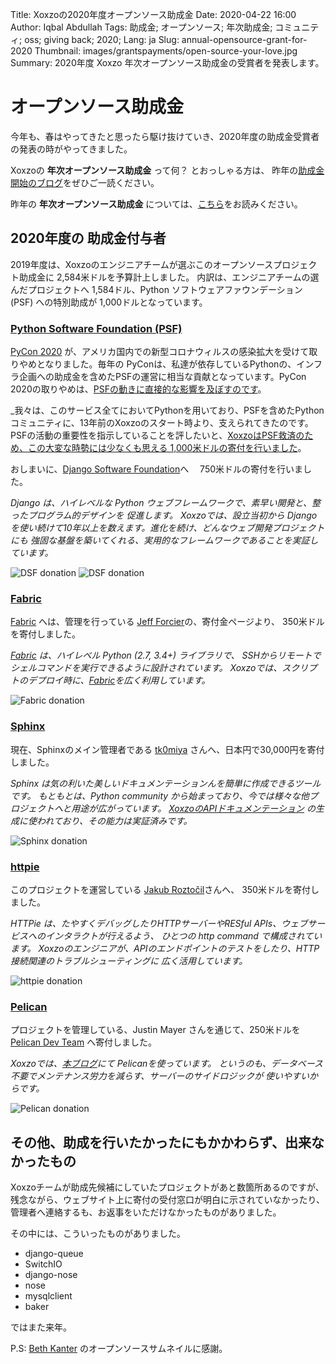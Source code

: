 Title: Xoxzoの2020年度オープンソース助成金
Date: 2020-04-22 16:00
Author: Iqbal Abdullah
Tags: 助成金; オープンソース; 年次助成金; コミュニティ; oss; giving back; 2020;
Lang: ja
Slug: annual-opensource-grant-for-2020
Thumbnail: images/grantspayments/open-source-your-love.jpg
Summary: 2020年度 Xoxzo 年次オープンソース助成金の受賞者を発表します。

# オープンソース助成金

今年も、春はやってきたと思ったら駆け抜けていき、2020年度の助成金受賞者の発表の時がやってきました。

Xoxzoの **年次オープンソース助成金** って何？ とおっしゃる方は、
昨年の[助成金開始のブログ]({filename}/Community/annual-opensource-grant-2018-ja.md)をぜひご一読ください。

昨年の **年次オープンソース助成金** については、[こちら]({filename}/Community/annual-opensource-grant-2019-ja.md)をお読みください。

## 2020年度の 助成金付与者

2019年度は、Xoxzoのエンジニアチームが選ぶこのオープンソースプロジェクト助成金に
2,584米ドルを予算計上しました。
内訳は、エンジニアチームの選んだプロジェクトへ 1,584ドル、Python ソフトウェアファウンデーション(PSF) への特別助成が 1,000ドルとなっています。

### [Python Software Foundation (PSF)](https://www.python.org/psf/donations/)

[PyCon 2020](https://pycon.blogspot.com/2020/03/pycon-us-2020-in-pittsburgh.html) が、アメリカ国内での新型コロナウィルスの感染拡大を受けて取りやめとなりました。毎年の PyConは、私達が依存しているPythonの、インフラ企画への助成金を含めたPSFの運営に相当な貢献となっています。PyCon 2020の取りやめは、[PSFの動きに直接的な影響を及ぼすのです](http://pyfound.blogspot.com/2020/03/psfs-projected-2020-financial-outcome.html)。

_我々は、このサービス全てにおいてPythonを用いており、PSFを含めたPythonコミュニティに、13年前のXoxzoのスタート時より、支えられてきたのです。PSFの活動の重要性を指示していることを評したいと、[XoxzoはPSF救済のため、この大変な時勢には少なくも思える 1,000米ドルの寄付を行いました](https://twitter.com/iqbalabd/status/1238477812077441024?s=19)。






おしまいに、[Django Software Foundation](https://www.djangoproject.com/fundraising/)へ　
750米ドルの寄付を行いました。

*Django は、ハイレベルな Python ウェブフレームワークで、素早い開発と、整ったプログラム的デザインを
促進します。
Xoxzoでは、設立当初から Django を使い続けて10年以上を数えます。進化を続け、どんなウェブ開発プロジェクトにも
強固な基盤を築いてくれる、実用的なフレームワークであることを実証しています。*

![DSF donation]({filename}/images/grantspayments/2019-dsf-payment-proof-01.png)
![DSF donation]({filename}/images/grantspayments/2019-dsf-payment-proof-02.png)

### [Fabric](https://github.com/fabric/fabric)

[Fabric](https://github.com/fabric/fabric) へは、管理を行っている
[Jeff Forcier](http://bitprophet.org/projects/#giving-back)の、寄付金ページより、
350米ドルを寄付しました。

*[Fabric](https://github.com/fabric/fabric) は、ハイレベル Python (2.7, 3.4+) ライブラリで、
SSHからリモートでシェルコマンドを実行できるように設計されています。
Xoxzoでは、スクリプトのデプロイ時に、[Fabric](https://github.com/fabric/fabric)を広く利用しています。*

![Fabric donation]({filename}/images/grantspayments/2019-payment-fabric.png)

### [Sphinx](http://www.sphinx-doc.org/ja/master/)

現在、Sphinxのメイン管理者である [tk0miya](https://gist.github.com/tk0miya/de06a9239502543aea916c925eb1e3c6) 
さんへ、日本円で30,000円を寄付しました。

*Sphinx は気の利いた美しいドキュメンテーションんを簡単に作成できるツールです。
もともとは、Python community から始まっており、今では様々な他プロジェクトへと用途が広がっています。
[XoxzoのAPIドキュメンテーション](https://docs.xoxzo.com/ja/) の生成に使われており、その能力は実証済みです。*

![Sphinx donation]({filename}/images/grantspayments/2019-payment-sphinx.png)

### [httpie](https://httpie.org/)

このプロジェクトを運営している [Jakub Roztočil](https://www.paypal.me/roztocil)さんへ、
350米ドルを寄付しました。

*HTTPie は、たやすくデバッグしたりHTTPサーバーやRESful APIs、ウェブサービスへのインタラクトが行えるよう、
ひとつの http command で構成されています。
Xoxzoのエンジニアが、APIのエンドポイントのテストをしたり、HTTP接続関連のトラブルシューティングに
広く活用しています。*

![httpie donation]({filename}/images/grantspayments/2019-payment-httpie.png)

### [Pelican](https://blog.getpelican.com/)

プロジェクトを管理している、Justin Mayer さんを通じて、250米ドルを [Pelican Dev Team](https://donate.getpelican.com/)
へ寄付しました。

*Xoxzoでは、[本ブログ](https://blog.xoxzo.com/en/)にて Pelicanを使っています。
というのも、データベース不要でメンテナンス労力を減らす、サーバーのサイドロジックが
使いやすいからです。*

![Pelican donation]({filename}/images/grantspayments/2019-payment-pelican.png)




## その他、助成を行いたかったにもかかわらず、出来なかったもの

Xoxzoチームが助成先候補にしていたプロジェクトがあと数箇所あるのですが、
残念ながら、ウェブサイト上に寄付の受付窓口が明白に示されていなかったり、
管理者へ連絡するも、お返事をいただけなかったものがありました。

その中には、こういったものがありました。

- django-queue
- SwitchIO
- django-nose
- nose
- mysqlclient
- baker

ではまた来年。

P.S: [Beth Kanter](https://www.flickr.com/photos/cambodia4kidsorg/2265381560/in/photolist-4sbF1L-ar78tZ-SNGH5k-ar79ug-7GLMMJ-7auyvr-ar9ZuW-ar7icH-7EbFm8-77iC2j-oZNUt1-YoqUGr-7auzAZ-77iLXu-ara183-4vbuEU-pKkoXm-77eCxx-2WUBnD-ar9VGm-7TT3jY-by7HPM-6ymtsa-7ayps3-77ePoH-874G8Z-4VguA1-6G4JuU-77eAQF-ar7dxc-EDyr4-77iKd5-8yZZmV-rDGuZy-77iLM5-bbBEV8-e3okg3-DLbcqc-77ezLa-69ykkm-7aysgQ-72ePxc-ar7dt4-XZTS3m-e6eDqU-bbBC66-bbBCjr-RYrLD2-e693vi-9ULwL) のオープンソースサムネイルに感謝。
